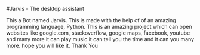 #Jarvis - The desktop assistant

This a Bot named Jarvis. This is made with the help of of an amazing programming language, Python. This is an amazing project which can open websites like 
google.com, stackoverflow, google maps, facebook, youtube and many more it can play music it can tell you the time and it can you many more. hope you will like it. Thank You
